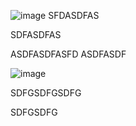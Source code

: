 
![image](https://github.com/vighas-ks-16/AWS-Resource-Tracker/assets/107311113/ebbf3f2c-af18-4766-8984-ab7c83a64de5)
SFDASDFAS

SDFASDFAS


ASDFASDFASFD
ASDFASDF



![image](https://github.com/vighas-ks-16/AWS-Resource-Tracker/assets/107311113/01a4a287-d6d5-4c32-a5af-79bbe2f38c3d)


SDFGSDFGSDFG


SDFGSDFG

